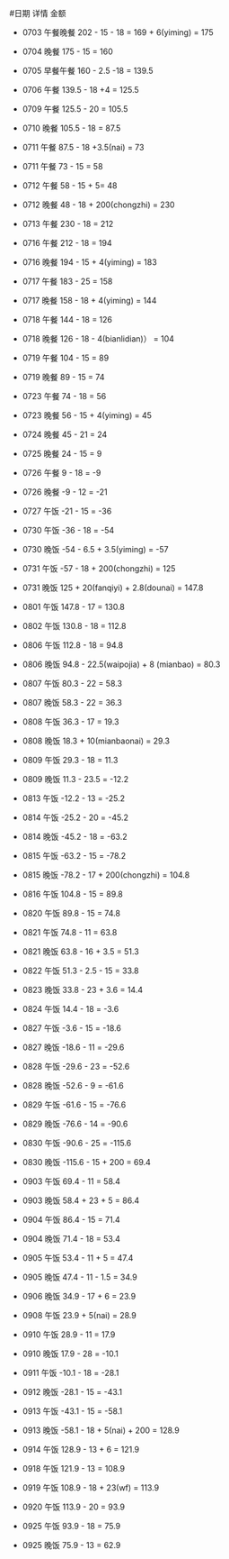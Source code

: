 #日期  详情   金额
- 0703 午餐晚餐 202 - 15 - 18 = 169 + 6(yiming) = 175
- 0704 晚餐     175 - 15 = 160
- 0705 早餐午餐 160 - 2.5 -18 = 139.5
- 0706 午餐     139.5 - 18 +4 = 125.5 
- 0709 午餐 125.5 - 20 = 105.5
- 0710 晚餐 105.5 - 18 = 87.5
- 0711 午餐 87.5 - 18 +3.5(nai) = 73
- 0711 午餐 73 - 15 = 58
- 0712 午餐 58 - 15 + 5= 48
- 0712 晚餐 48 - 18 + 200(chongzhi) = 230
- 0713 午餐 230 - 18 = 212
- 0716 午餐 212 - 18 = 194
- 0716 晚餐 194 - 15 + 4(yiming) = 183
- 0717 午餐 183 - 25 = 158
- 0717 晚餐 158 - 18 + 4(yiming) = 144
- 0718 午餐 144 - 18 = 126
- 0718 晚餐 126 - 18 - 4(bianlidian)） = 104
- 0719 午餐 104 - 15 = 89
- 0719 晚餐 89 - 15 = 74

- 0723 午餐 74 - 18 = 56
- 0723 晚餐 56 - 15 + 4(yiming) = 45
- 0724 晚餐 45 - 21 = 24
- 0725 晚餐 24 - 15 = 9
- 0726 午餐 9 - 18 = -9
- 0726 晚餐 -9 - 12 = -21
- 0727 午饭 -21 - 15 = -36

- 0730 午饭 -36 - 18 = -54 
- 0730 晚饭 -54 - 6.5 + 3.5(yiming) = -57
- 0731 午饭 -57 - 18 + 200(chongzhi) = 125
- 0731 晚饭 125 + 20(fanqiyi) + 2.8(dounai) = 147.8 
- 0801 午饭 147.8 - 17 = 130.8
- 0802 午饭 130.8 - 18 = 112.8  

- 0806 午饭 112.8 - 18 = 94.8 
- 0806 晚饭 94.8 - 22.5(waipojia) + 8 (mianbao) = 80.3
- 0807 午饭 80.3 - 22 = 58.3 
- 0807 晚饭 58.3 - 22 = 36.3
- 0808 午饭 36.3 - 17 = 19.3
- 0808 晚饭 18.3 + 10(mianbaonai) = 29.3
- 0809 午饭 29.3 - 18 = 11.3
- 0809 晚饭 11.3 - 23.5 = -12.2  

- 0813 午饭 -12.2 - 13 = -25.2
- 0814 午饭 -25.2 - 20 = -45.2
- 0814 晚饭 -45.2 - 18 = -63.2
- 0815 午饭 -63.2 - 15 = -78.2
- 0815 晚饭 -78.2 - 17 + 200(chongzhi) = 104.8 
- 0816 午饭 104.8 - 15 = 89.8

- 0820 午饭 89.8 - 15 = 74.8
- 0821 午饭 74.8 - 11 = 63.8
- 0821 晚饭 63.8 - 16 + 3.5 = 51.3 
- 0822 午饭 51.3 - 2.5 - 15 = 33.8
- 0823 晚饭 33.8 - 23 + 3.6 = 14.4
- 0824 午饭 14.4 - 18 = -3.6

- 0827 午饭 -3.6 - 15 = -18.6 
- 0827 晚饭 -18.6 - 11 = -29.6
- 0828 午饭 -29.6 - 23 = -52.6
- 0828 晚饭 -52.6 - 9 = -61.6
- 0829 午饭 -61.6 - 15 = -76.6
- 0829 晚饭 -76.6 - 14 = -90.6
- 0830 午饭 -90.6 - 25 = -115.6
- 0830 晚饭 -115.6 - 15 + 200 = 69.4

- 0903 午饭 69.4 - 11 = 58.4
- 0903 晚饭 58.4 + 23 + 5 = 86.4  
- 0904 午饭 86.4 - 15 = 71.4
- 0904 晚饭 71.4 - 18 = 53.4
- 0905 午饭 53.4 - 11 + 5 = 47.4 
- 0905 晚饭 47.4 - 11 - 1.5 = 34.9
- 0906 晚饭 34.9 - 17 + 6 = 23.9

- 0908 午饭 23.9 + 5(nai) = 28.9
- 0910 午饭 28.9 - 11 = 17.9 
- 0910 晚饭 17.9 - 28 = -10.1 
- 0911 午饭 -10.1 - 18 = -28.1
- 0912 晚饭 -28.1 - 15 = -43.1
- 0913 午饭 -43.1 - 15 = -58.1
- 0913 晚饭 -58.1 - 18 + 5(nai) + 200 = 128.9
- 0914 午饭 128.9 - 13 + 6 = 121.9

- 0918 午饭 121.9 - 13 = 108.9
- 0919 午饭 108.9 - 18 + 23(wf) = 113.9
- 0920 午饭 113.9 - 20 = 93.9

- 0925 午饭 93.9 - 18 = 75.9
- 0925 晚饭 75.9 - 13 = 62.9 
